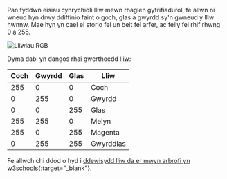 Pan fyddwn eisiau cynrychioli lliw mewn rhaglen gyfrifiadurol, fe allwn ni wneud hyn drwy ddiffinio faint o goch, glas a gwyrdd sy'n gwneud y lliw hwnnw. Mae hyn yn cael ei storio fel un beit fel arfer, ac felly fel rhif rhwng 0 a 255.

![Lliwiau RGB](images/RGB.gif)

Dyma dabl yn dangos rhai gwerthoedd lliw:

| Coch | Gwyrdd | Glas | Lliw      |
| ---- | ------ | ---- | --------- |
| 255  | 0      | 0    | Coch      |
| 0    | 255    | 0    | Gwyrdd    |
| 0    | 0      | 255  | Glas      |
| 255  | 255    | 0    | Melyn     |
| 255  | 0      | 255  | Magenta   |
| 0    | 255    | 255  | Gwyrddlas |

Fe allwch chi ddod o hyd i [ddewisydd lliw da er mwyn arbrofi yn w3schools](https://www.w3schools.com/colors/colors_rgb.asp){:target="_blank"}.